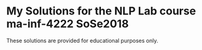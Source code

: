 # My Solutions for the NLP Lab course ma-inf-4222 SoSe2018

 These solutions are provided for educational purposes only.

